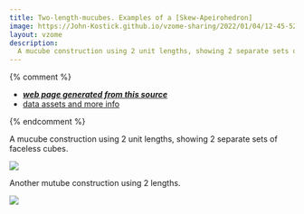 ```yaml
---
title: Two-length-mucubes. Examples of a [Skew-Apeirohedron]
image: https://John-Kostick.github.io/vzome-sharing/2022/01/04/12-45-52-Tubular mucube/Tubular mucube.png
layout: vzome
description:
  A mucube construction using 2 unit lengths, showing 2 separate sets of faceless cubes. 
---
```


{% comment %}
 - [***web page generated from this source***][post]
 - [data assets and more info][github]

[post]: <https://John-Kostick.github.io/vzome-sharing/2022/01/04/Tubular mucube-12-45-52.html>
[github]: <https://github.com/John-Kostick/vzome-sharing/tree/main/2022/01/04/12-45-52-Tubular mucube/>
{% endcomment %}

  A mucube construction using 2 unit lengths, showing 2 separate sets of faceless cubes.

<vzome-viewer style="width: 100%; height: 100vh;"
       src="https://John-Kostick.github.io/vzome-sharing/2022/01/04/12-45-52-Tubular mucube/Tubular mucube.vZome" >
  <img src="https://John-Kostick.github.io/vzome-sharing/2022/01/04/12-45-52-Tubular mucube/Tubular mucube.png" />
</vzome-viewer>

Another mutube construction using 2 lengths.

<vzome-viewer style="width: 100%; height: 100vh;"
       src="https://John-Kostick.github.io/vzome-sharing/2022/01/02/14-14-13-mucubes-2/mucubes-2.vZome" >
  <img src="https://John-Kostick.github.io/vzome-sharing/2022/01/02/14-14-13-mucubes-2/mucubes-2.png" />
</vzome-viewer>

[Skew-Apeirohedron]: https://en.wikipedia.org/wiki/Skew_apeirohedro

